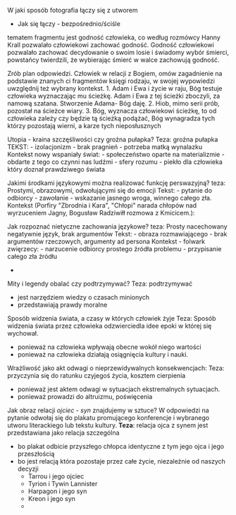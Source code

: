 W jaki sposób fotografia łączy się z utworem
- Jak się łączy - bezpośrednio/ściśle

tematem fragmentu jest godność człowieka, co według rozmówcy Hanny Krall pozwalało człowiekowi zachować godność. 
	Godność człowiekowi pozwalało zachować decydowanie o swoim losie i świadomy wybór śmierci, powstańcy twierdzili, że wybierając śmierć w walce zachowują godność.

Zrób plan odpowiedzi. Człowiek w relacji z Bogiem, omów zagadnienie na podstawie znanych ci fragmentów księgi rodzaju, w swojej wypowiedzi uwzględnij też wybrany kontekst.
	1. Adam i Ewa i życie w raju, Bóg testuje człowieka wyznaczając mu ścieżkę. Adam i Ewa z tej ścieżki zboczyli, za namową szatana. Stworzenie Adama- Bóg daję. 
	2. Hiob, mimo serii prób, pozostał na ścieżce wiary.
	3. Bóg, wyznacza człowiekowi ścieżkę, to od człowieka zależy czy będzie tą ścieżką podążać, Bóg wynagradza tych którzy pozostają wierni, a karze tych nieposłusznych

Utopia - kraina szczęśliwości czy groźna pułapka?
	Teza: groźna pułapka
		TEKST:
		 - izolacjonizm
		 - brak pragnień
		 - potrzeba matką wynalazku
		 Kontekst nowy wspaniały świat: 
		 - społeczeństwo oparte na materializmie
		 - obdarte z tego co czynni nas ludźmi - sfery rozumu
		 - piekło dla człowieka który doznał prawdziwego świata

Jakimi środkami językowymi można realizować funkcję perswazyjną?
	teza: Prostymi, obrazowymi, odwołującymi się do emocji
	Tekst:
		- pytanie do odbiorcy
		- zawołanie
		- wskazanie jasnego wroga, winnego całego zła.
	Kontekst (Porfiry "Zbrodnia i Kara", "Chłopi" narada chłopów nad wyrzuceniem Jagny, Bogusław Radziwiłł rozmowa z Kmicicem.): 

Jak rozpoznać nietyczne zachowania językowe?
	teza: Prosty nacechowany negatywnie język, brak argumentów
	Tekst:
	- obraza rozmawiającego
	- brak argumentów rzeczowych, argumenty ad persona
	Kontekst - folwark zwięrzecy:
	- narzucenie odbiorcy prostego źródła problemu
	- przypisanie całego zła źródłu

- 

Mity i legendy obalać czy podtrzymywać?
Teza: podtrzymywać
- jest narzędziem wiedzy o czasach minionych
- przedstawiają prawdy moralne

Sposób widzenia świata, a czasy w których człowiek żyje
Teza: Sposób widzenia świata przez człowieka odzwierciedla idee epoki w której się wychował.
- ponieważ na człowieka wpływają obecne wokół niego wartości
- ponieważ na człowieka działają osiągnięcia kultury i nauki.


Wrażliwość jako akt odwagi o nieprzewidywalnych konsekwencjach:
Teza: przyczynia się do ratunku czyjegoś życia, kosztem cierpienia
- ponieważ jest aktem odwagi w sytuacjach ekstremalnych sytuacjach. 
- ponieważ prowadzi do altruizmu, poświęcenia

Jak obraz relacji *ojciec - syn* znajdujemy w sztuce? W odpowiedzi na pytanie odwołaj się do plakatu promującego konferencje i wybranego utworu literackiego lub tekstu kultury.
**Teza**: relacja ojca z synem jest przedstawiana jako relacja szczególna
- bo plakat odbicie przyszłego chłopca identyczne z tym jego ojca i jego przeszłością
- bo jest relacją która pozostaje przez całe życie, niezależnie od naszych decyzji
	- Tarrou i jego ojciec
	- Tyrion i Tywin Lannister
	- Harpagon i jego syn
	- Kreon i jego syn
	- 